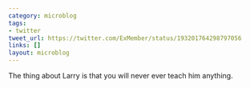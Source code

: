 ```yaml
---
category: microblog
tags:
- twitter
tweet_url: https://twitter.com/ExMember/status/193201764298797056
links: []
layout: microblog
---
```

The thing about Larry is that you will never ever teach him anything.
